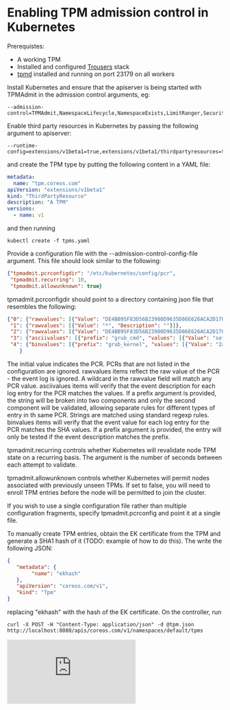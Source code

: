 # Enabling TPM admission control in Kubernetes

Prerequistes:
 * A working TPM
 * Installed and configured [Trousers](http://trousers.sourceforge.net) stack
 * [tpmd](https://github.com/coreos/go-tspi) installed and running on port 23179 on all workers

Install Kubernetes and ensure that the apiserver is being started with TPMAdmit in the admission control arguments, eg:

```
--admission-control=TPMAdmit,NamespaceLifecycle,NamespaceExists,LimitRanger,SecurityContextDeny,ServiceAccount,ResourceQuota
```

Enable third party resources in Kubernetes by passing the following argument to apiserver:
```
--runtime-config=extensions/v1beta1=true,extensions/v1beta1/thirdpartyresources=true
```

and create the TPM type by putting the following content in a YAML file:
```yaml
metadata:
  name: "tpm.coreos.com"
apiVersion: "extensions/v1beta1"
kind: "ThirdPartyResource"
description: "A TPM"
versions:
  - name: v1
```

and then running
```
kubectl create -f tpms.yaml
```

Provide a configuration file with the --admission-control-config-file argument. This file should look similar to the following:

```json
{"tpmadmit.pcrconfigdir": "/etc/kubernetes/config/pcr",
 "tpmadmit.recurring": 10,
 "tpmadmit.allowunknown": true}
```

tpmadmit.pcrconfigdir should point to a directory containing json file that resembles the following:

```json
{"0": {"rawvalues": [{"Value": "DE4BB95F83D56B23980D9635D86E626ACA2D1784", "Description": "Firmware v1.0"}]},
 "1": {"rawvalues": [{"Value": "*", "Description": ""}]},
 "2": {"rawvalues": [{"Value": "DE4BB95F83D56B23980D9635D86E626ACA2D1784", "Description": "PXE config"}, {"Value": "0000000000000000000000000000000000000000", "Description": "Null configuration"}]},
 "3": {"asciivalues": [{"prefix": "grub_cmd", "values": [{"Value": "set .*", "Description": "Grub Command"}, {"Value": "echo .*", "Description": "Grub command"}]}]},
 "4": {"binvalues": [{"prefix": "grub_kernel", "values": [{"Value": "2acbccfecf9d0b808861a5956ccf059a9ba7770e", "Description": "Kernel 4.4.0"}]}]}
    }
```

The initial value indicates the PCR. PCRs that are not listed in the configuration are ignored. rawvalues items reflect the raw value of the PCR - the event log is ignored. A wildcard in the rawvalue field will match any PCR value. asciivalues items will verify that the event description for each log entry for the PCR matches the values. If a prefix argument is provided, the string will be broken into two components and only the second component will be validated, allowing separate rules for different types of entry in th same PCR. Strings are matched using standard regexp rules. binvalues items will verify that the event value for each log entry for the PCR matches the SHA values. If a prefix argument is provided, the entry will only be tested if the event description matches the prefix.

tpmadmit.recurring controls whether Kubernetes will revalidate node TPM state on a recurring basis. The argument is the number of seconds between each attempt to validate.

tpmadmit.allowunknown controls whether Kubernetes will permit nodes associated with previously unseen TPMs. If set to false, you will need to enroll TPM entries before the node will be permitted to join the cluster.

If you wish to use a single configuration file rather than multiple configuration fragments, specify tpmadmit.pcrconfig and point it at a single file.

To manually create TPM entries, obtain the EK certificate from the TPM and generate a SHA1 hash of it (TODO: example of how to do this). The write the following JSON:

```json
{
   "metadata": {
        "name": "ekhash"
   },
   "apiVersion": "coreos.com/v1",
   "kind": "Tpm"
}
```

replacing "ekhash" with the hash of the EK certificate. On the controller, run
```
curl -X POST -H "Content-Type: application/json" -d @tpm.json http://localhost:8080/apis/coreos.com/v1/namespaces/default/tpms
```

<!-- BEGIN MUNGE: GENERATED_ANALYTICS -->
[![Analytics](https://kubernetes-site.appspot.com/UA-36037335-10/GitHub/docs/api.md?pixel)]()
<!-- END MUNGE: GENERATED_ANALYTICS -->
